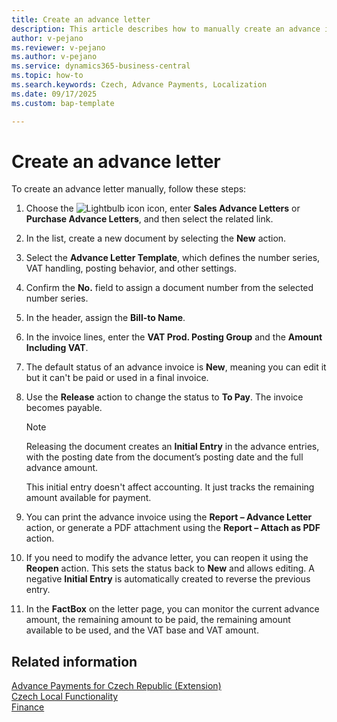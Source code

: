 ```yaml
---
title: Create an advance letter 
description: This article describes how to manually create an advance invoice using Advance Payments in the Czech version.  
author: v-pejano  
ms.reviewer: v-pejano  
ms.author: v-pejano  
ms.service: dynamics365-business-central  
ms.topic: how-to  
ms.search.keywords: Czech, Advance Payments, Localization  
ms.date: 09/17/2025
ms.custom: bap-template  

---
```


# Create an advance letter

To create an advance letter manually, follow these steps:

1. Choose the ![Lightbulb icon](../../media/ui-search/search_small.png "Tell me what you want to do") icon, enter **Sales Advance Letters** or **Purchase Advance Letters**, and then select the related link.
2. In the list, create a new document by selecting the **New** action.
3. Select the **Advance Letter Template**, which defines the number series, VAT handling, posting behavior, and other settings.
4. Confirm the **No.** field to assign a document number from the selected number series.  
5. In the header, assign the **Bill-to Name**.
6. In the invoice lines, enter the **VAT Prod. Posting Group** and the **Amount Including VAT**.
7. The default status of an advance invoice is **New**, meaning you can edit it but it can't be paid or used in a final invoice.  
8. Use the **Release** action to change the status to **To Pay**. The invoice becomes payable.

   > [!NOTE]
   > Releasing the document creates an **Initial Entry** in the advance entries, with the posting date from the document’s posting date and the full advance amount.  
   >
   > This initial entry doesn't affect accounting. It just tracks the remaining amount available for payment.

9. You can print the advance invoice using the **Report – Advance Letter** action, or generate a PDF attachment using the **Report – Attach as PDF** action.
10. If you need to modify the advance letter, you can reopen it using the **Reopen** action. This sets the status back to **New** and allows editing. A negative **Initial Entry** is automatically created to reverse the previous entry.
11. In the **FactBox** on the letter page, you can monitor the current advance amount, the remaining amount to be paid, the remaining amount available to be used, and the VAT base and VAT amount.

## Related information

[Advance Payments for Czech Republic (Extension)](ui-extensions-advance-payments-localization-cz.md)  
[Czech Local Functionality](czech-local-functionality.md)  
[Finance](../../finance.md)
